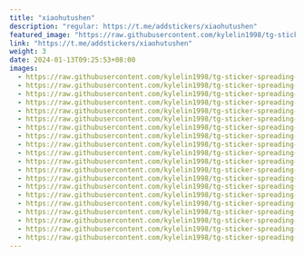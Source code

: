 ```yaml
---
title: "xiaohutushen"
description: "regular: https://t.me/addstickers/xiaohutushen"
featured_image: "https://raw.githubusercontent.com/kylelin1998/tg-sticker-spreading-worldwide-images/main/img/728d0c32-8c59-4b52-b62b-455ac882bc65.jpg"
link: "https://t.me/addstickers/xiaohutushen"
weight: 3
date: 2024-01-13T09:25:53+08:00
images:
  - https://raw.githubusercontent.com/kylelin1998/tg-sticker-spreading-worldwide-images/main/img/728d0c32-8c59-4b52-b62b-455ac882bc65.jpg
  - https://raw.githubusercontent.com/kylelin1998/tg-sticker-spreading-worldwide-images/main/img/417ed7ae-d573-4a2a-b6c8-1dc0a04f5d82.jpg
  - https://raw.githubusercontent.com/kylelin1998/tg-sticker-spreading-worldwide-images/main/img/26addb2f-def6-48c4-bded-6260a906430a.jpg
  - https://raw.githubusercontent.com/kylelin1998/tg-sticker-spreading-worldwide-images/main/img/3203a3bf-6a39-40c2-a976-362c0b2cb8ef.jpg
  - https://raw.githubusercontent.com/kylelin1998/tg-sticker-spreading-worldwide-images/main/img/aa85c55c-8d60-40f1-b705-38350cabe58e.jpg
  - https://raw.githubusercontent.com/kylelin1998/tg-sticker-spreading-worldwide-images/main/img/bee34d33-caf5-45b3-ae5e-5ba60c4de20a.jpg
  - https://raw.githubusercontent.com/kylelin1998/tg-sticker-spreading-worldwide-images/main/img/68853c1b-32e4-45b6-967e-e44b77f74ad7.jpg
  - https://raw.githubusercontent.com/kylelin1998/tg-sticker-spreading-worldwide-images/main/img/043d9228-9a39-4aca-8dd3-ce9549e4d6ab.jpg
  - https://raw.githubusercontent.com/kylelin1998/tg-sticker-spreading-worldwide-images/main/img/5d0f61ff-e132-4fb4-b4bb-69d131fde828.jpg
  - https://raw.githubusercontent.com/kylelin1998/tg-sticker-spreading-worldwide-images/main/img/ccbdc8e1-a608-450c-b232-2d96f2408756.jpg
  - https://raw.githubusercontent.com/kylelin1998/tg-sticker-spreading-worldwide-images/main/img/782fb11c-8449-4068-83d7-1c1d54b30dd8.jpg
  - https://raw.githubusercontent.com/kylelin1998/tg-sticker-spreading-worldwide-images/main/img/baf4d6bf-453a-4aca-988e-3a8c97bf1da6.jpg
  - https://raw.githubusercontent.com/kylelin1998/tg-sticker-spreading-worldwide-images/main/img/0c87d758-9da0-4c91-b420-a48586d31850.jpg
  - https://raw.githubusercontent.com/kylelin1998/tg-sticker-spreading-worldwide-images/main/img/6e31d549-c42e-4095-b263-11eb8daa2ef8.jpg
  - https://raw.githubusercontent.com/kylelin1998/tg-sticker-spreading-worldwide-images/main/img/587d560e-1e25-4777-8c0c-f700bdbca8a9.jpg
  - https://raw.githubusercontent.com/kylelin1998/tg-sticker-spreading-worldwide-images/main/img/5c40b103-d1a3-4c06-8ee9-7bc9192378c6.jpg
  - https://raw.githubusercontent.com/kylelin1998/tg-sticker-spreading-worldwide-images/main/img/df799960-34d9-40ad-98ba-b1d6499ad315.jpg
  - https://raw.githubusercontent.com/kylelin1998/tg-sticker-spreading-worldwide-images/main/img/5f0e908e-1572-4df0-a7f3-8659a55b5e0f.jpg
  - https://raw.githubusercontent.com/kylelin1998/tg-sticker-spreading-worldwide-images/main/img/7278cad8-2d41-4ddc-a0d5-091cd6a10ffd.jpg
  - https://raw.githubusercontent.com/kylelin1998/tg-sticker-spreading-worldwide-images/main/img/9a4aedb4-496d-46a5-8621-ac51c5e18c22.jpg
---
```

